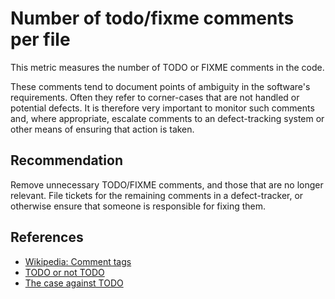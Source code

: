 # Number of todo/fixme comments per file
This metric measures the number of TODO or FIXME comments in the code.

These comments tend to document points of ambiguity in the software's requirements. Often they refer to corner-cases that are not handled or potential defects. It is therefore very important to monitor such comments and, where appropriate, escalate comments to an defect-tracking system or other means of ensuring that action is taken.


## Recommendation
Remove unnecessary TODO/FIXME comments, and those that are no longer relevant. File tickets for the remaining comments in a defect-tracker, or otherwise ensure that someone is responsible for fixing them.


## References
* [Wikipedia: Comment tags](http://en.wikipedia.org/wiki/Comment_%28computer_programming%29#Tags)
* [TODO or not TODO](http://www.approxion.com/?p=39)
* [The case against TODO](http://wordaligned.org/articles/todo)
